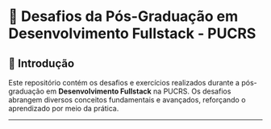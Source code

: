 # 🚀 Desafios da Pós-Graduação em Desenvolvimento Fullstack - PUCRS

## 📌 Introdução
Este repositório contém os desafios e exercícios realizados durante a pós-graduação em **Desenvolvimento Fullstack** na PUCRS. Os desafios abrangem diversos conceitos fundamentais e avançados, reforçando o aprendizado por meio da prática.

---